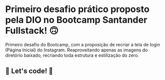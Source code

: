# Primeiro desafio prático proposto pela DIO no Bootcamp Santander Fullstack! 🙃

Primeiro desafio do Bootcamp, com a proposição de recriar a tela de login (Página Inicial) do Instagram.
Reaproveitando apenas as imagens do diretório baixado, recriando toda estrutura e estilização do zero.

## 🚀 Let's code! 🚀
